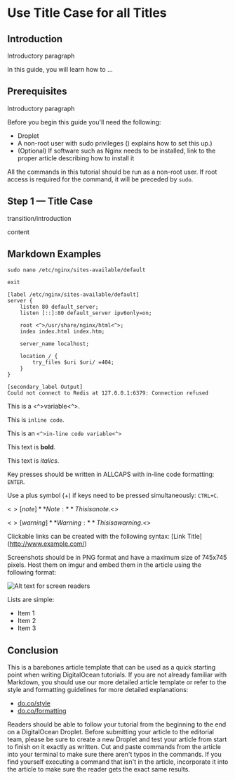 # Use Title Case for all Titles

## Introduction

Introductory paragraph

In this guide, you will learn how to ...

## Prerequisites

Introductory paragraph

Before you begin this guide you'll need the following:

- <OS and OS Version> Droplet
- A non-root user with sudo privileges (<insert link to Initial Server Setup article for the OS used in this tutorial>) explains how to set this up.)
- (Optional) If software such as Nginx needs to be installed, link to the proper article describing how to install it

All the commands in this tutorial should be run as a non-root user. If root access is required for the command, it will be preceded by `sudo`. 

## Step 1 — Title Case

transition/introduction

content

## Markdown Examples

```command
sudo nano /etc/nginx/sites-available/default
```

```custom_prefix(>)
exit
```

```
[label /etc/nginx/sites-available/default]
server {
    listen 80 default_server;
    listen [::]:80 default_server ipv6only=on;

    root <^>/usr/share/nginx/html<^>;
    index index.html index.htm;

    server_name localhost;

    location / {
        try_files $uri $uri/ =404;
    }
}
```

```
[secondary_label Output]
Could not connect to Redis at 127.0.0.1:6379: Connection refused
```

This is a <^>variable<^>. 

This is `inline code`.

This is an `<^>in-line code variable<^>`

This text is **bold**.

This text is *italics*.

Key presses should be written in ALLCAPS with in-line code formatting: `ENTER`.

Use a plus symbol (+) if keys need to be pressed simultaneously: `CTRL+C`.

<$>[note]
**Note:** This is a note.
<$>

<$>[warning]
**Warning:** This is a warning.
<$>

Clickable links can be created with the following syntax: [Link Title] (http://www.example.com/)

Screenshots should be in PNG format and have a maximum size of 745x745 pixels. Host them on imgur and embed them in the article using the following format:

![Alt text for screen readers](/path/to/img.png)

Lists are simple:

- Item 1
- Item 2
- Item 3

## Conclusion

This is a barebones article template that can be used as a quick starting point when writing DigitalOcean tutorials. If you are not already familiar with Markdown, you should use our more detailed article template or refer to the style and formatting guidelines for more detailed explanations:

- [do.co/style](do.co/style)
- [do.co/formatting](do.co/formatting)

Readers should be able to follow your tutorial from the beginning to the end on a DigitalOcean Droplet. Before submitting your article to the editorial team, please be sure to create a new Droplet and test your article from start to finish on it exactly as written. Cut and paste commands from the article into your terminal to make sure there aren't typos in the commands. If you find yourself executing a command that isn't in the article, incorporate it into the article to make sure the reader gets the exact same results.
